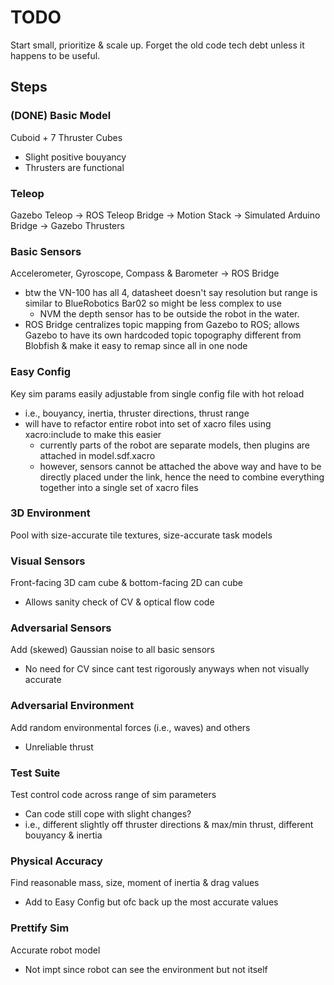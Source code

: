 # TODO

Start small, prioritize & scale up. Forget the old code tech debt unless it happens to be useful.

## Steps

### (DONE) Basic Model

Cuboid + 7 Thruster Cubes

- Slight positive bouyancy
- Thrusters are functional

### Teleop

Gazebo Teleop -> ROS Teleop Bridge -> Motion Stack -> Simulated Arduino Bridge -> Gazebo Thrusters

### Basic Sensors

Accelerometer, Gyroscope, Compass & Barometer -> ROS Bridge

- btw the VN-100 has all 4, datasheet doesn't say resolution but range is similar to BlueRobotics Bar02 so might be less complex to use
  - NVM the depth sensor has to be outside the robot in the water.
- ROS Bridge centralizes topic mapping from Gazebo to ROS; allows Gazebo to have its own hardcoded topic topography different from Blobfish & make it easy to remap since all in one node

### Easy Config

Key sim params easily adjustable from single config file with hot reload

- i.e., bouyancy, inertia, thruster directions, thrust range
- will have to refactor entire robot into set of xacro files using xacro:include to make this easier
  - currently parts of the robot are separate models, then plugins are attached in model.sdf.xacro
  - however, sensors cannot be attached the above way and have to be directly placed under the link, hence the need to combine everything together into a single set of xacro files

### 3D Environment

Pool with size-accurate tile textures, size-accurate task models

### Visual Sensors

Front-facing 3D cam cube & bottom-facing 2D can cube

- Allows sanity check of CV & optical flow code

### Adversarial Sensors

Add (skewed) Gaussian noise to all basic sensors

- No need for CV since cant test rigorously anyways when not visually accurate

### Adversarial Environment

Add random environmental forces (i.e., waves) and others

- Unreliable thrust

### Test Suite

Test control code across range of sim parameters

- Can code still cope with slight changes?
- i.e., different slightly off thruster directions & max/min thrust, different bouyancy & inertia

### Physical Accuracy

Find reasonable mass, size, moment of inertia & drag values

- Add to Easy Config but ofc back up the most accurate values

### Prettify Sim

Accurate robot model

- Not impt since robot can see the environment but not itself
